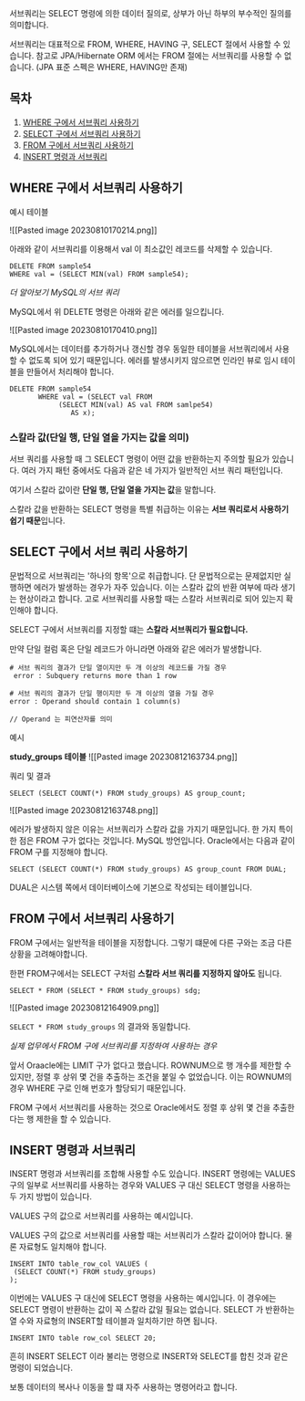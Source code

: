 
서브쿼리는 SELECT 명령에 의한 데이터 질의로, 상부가 아닌 하부의 부수적인 질의를 의미합니다.

서브쿼리는 대표적으로 FROM, WHERE, HAVING 구, SELECT 절에서 사용할 수 있습니다.
참고로 JPA/Hibernate ORM 에서는 FROM 절에는 서브쿼리를 사용할 수 없습니다. (JPA 표준 스펙은 WHERE, HAVING만 존재)

## 목차

1. [WHERE 구에서 서브쿼리 사용하기](#where-구에서-서브쿼리-사용하기)
2. [SELECT 구에서 서브쿼리 사용하기](#select-구에서-서브-쿼리-사용하기)
3. [FROM 구에서 서브쿼리 사용하기]()
4. [INSERT 명령과 서브쿼리]()


## WHERE 구에서 서브쿼리 사용하기

예시 테이블

![[Pasted image 20230810170214.png]]

아래와 같이 서브쿼리를 이용해서 val 이 최소값인 레코드를 삭제할 수 있습니다.

```
DELETE FROM sample54 
WHERE val = (SELECT MIN(val) FROM sample54);
```


*더 알아보기 MySQL의 서브 쿼리*

MySQL에서 위 DELETE 명령은 아래와 같은 에러를 일으킵니다.

![[Pasted image 20230810170410.png]]

MySQL에서는 데이터를 추가하거나 갱신할 경우 동일한 테이블을 서브쿼리에서 사용할 수 없도록 되어 있기 때문입니다. 에러를 발생시키지 않으르면 인라인 뷰로 임시 테이블을 만들어서 처리해야 합니다.

```
DELETE FROM sample54  
       WHERE val = (SELECT val FROM  
            (SELECT MIN(val) AS val FROM samlpe54)  
               AS x);
```


### 스칼라 값(단일 행, 단일 열을 가지는 값을 의미)

서브 쿼리를 사용할 때 그 SELECT 명령이 어떤 값을 반환하는지 주의할 필요가 있습니다.
여러 가지 패턴 중에서도 다음과 같은 네 가지가 일반적인 서브 쿼리 패턴입니다.


여기서 스칼라 값이란 **단일 행, 단일 열을 가지는 값**을 말합니다. 

스칼라 값을 반환하는 SELECT 명령을 특별 취급하는 이유는 **서브 쿼리로서 사용하기 쉽기 때문**입니다. 


## SELECT 구에서 서브 쿼리 사용하기 


문법적으로 서브쿼리는 '하나의 항목'으로 취급합니다. 단 문법적으로는 문제없지만 실행하면 에러가 발생하는 경우가 자주 있습니다. 이는 스칼라 값의 반환 여부에 따라 생기는 현상이라고 합니다. 고로 서브쿼리를 사용할 때는 스칼라 서브쿼리로 되어 있는지 확인해야 합니다.

SELECT 구에서 서브쿼리를 지정할 떄는 **스칼라 서브쿼리가 필요합니다.** 

만약 단일 컬럼 혹은 단일 레코드가 아니라면 아래와 같은 에러가 발생합니다.

```
# 서브 쿼리의 결과가 단일 열이지만 두 개 이상의 레코드를 가질 경우
 error : Subquery returns more than 1 row

# 서브 쿼리의 결과가 단일 행이지만 두 개 이상의 열을 가질 경우
error : Operand should contain 1 column(s)

// Operand 는 피연산자를 의미
```


예시

**study_groups 테이블**
![[Pasted image 20230812163734.png]]


쿼리 및 결과

`SELECT (SELECT COUNT(*) FROM study_groups) AS group_count;`

![[Pasted image 20230812163748.png]]

에러가 발생하지 않은 이유는 서브쿼리가 스칼라 값을 가지기 때문입니다. 한 가지 특이한 점은 FROM 구가 없다는 것입니다. MySQL 방언입니다. Oracle에서는 다음과 같이 FROM 구를 지정해야 합니다.

`SELECT (SELECT COUNT(*) FROM study_groups) AS group_count FROM DUAL;`

DUAL은 시스템 쪽에서 데이터베이스에 기본으로 작성되는 테이블입니다.


## FROM 구에서 서브쿼리 사용하기

FROM 구에서는 일반적을 테이블을 지정합니다. 그렇기 떄문에 다른 구와는 조금 다른 상황을 고려해야합니다. 

한편 FROM구에서는 SELECT 구처럼 **스칼라 서브 쿼리를 지정하지 않아도** 됩니다. 


`SELECT * FROM (SELECT * FROM study_groups) sdg;`

![[Pasted image 20230812164909.png]]

`SELECT * FROM study_groups`  의 결과와 동일합니다. 


*실제 업무에서 FROM 구에 서브쿼리를 지정하여 사용하는 경우*

앞서 Oraacle에는 LIMIT 구가 없다고 했습니다. ROWNUM으로 행 개수를 제한할 수 있지만, 정렬 후 상위 몇 건을 추출하는 조건을 붙일 수 없었습니다. 이는 ROWNUM의 경우 WHERE 구로 인해 번호가 할당되기 때문입니다. 

FROM 구에서 서브쿼리를 사용하는 것으로 Oracle에서도 정렬 후 상위 몇 건을 추출한다는 행 제한을 할 수 있습니다.



## INSERT 명령과 서브쿼리

INSERT 명령과 서브쿼리를 조합해 사용할 수도 있습니다. INSERT 명령에는 VALUES 구의 일부로 서브쿼리를 사용하는 경우와 VALUES 구 대신 SELECT 명령을 사용하는 두 가지 방법이 있습니다.


VALUES 구의 값으로 서브쿼리를 사용하는 예시입니다.

VALUES 구의 값으로 서브쿼리를 사용할 때는 서브쿼리가 스칼라 값이어야 합니다. 물론 자료형도 일치해야 합니다.

```
INSERT INTO table_row_col VALUES (
 (SELECT COUNT(*) FROM study_groups)
);
```


이번에는 VALUES 구 대신에 SELECT 명령을 사용하는 예시입니다. 이 경우에는 SELECT 명령이 반환하는 값이 꼭 스칼라 값일 필요는 없습니다. SELECT 가 반환하는 열 수와 자료형의 INSERT할 테이블과 일치하기만 하면 됩니다.

```
INSERT INTO table row_col SELECT 20;
```

흔히 INSERT SELECT 이라 불리는 명령으로 INSERT와 SELECT를 합친 것과 같은 명령이 되었습니다.

보통 데이터의 복사나 이동을 할 떄 자주 사용하는 명령어라고 합니다.